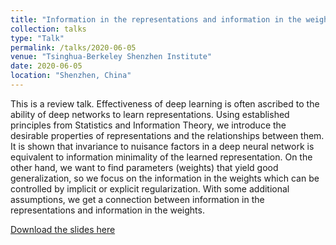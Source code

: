 ```yaml
---
title: "Information in the representations and information in the weights of deep learning"
collection: talks
type: "Talk"
permalink: /talks/2020-06-05
venue: "Tsinghua-Berkeley Shenzhen Institute"
date: 2020-06-05
location: "Shenzhen, China"
---
```



This is a review talk. Effectiveness of deep learning is often ascribed to the ability of deep networks
to learn representations. Using established principles from Statistics and
Information Theory, we introduce the desirable properties of representations
and the relationships between them. It is shown that invariance to nuisance
factors in a deep neural network is equivalent to information minimality of the
learned representation. On the other hand, we want to find parameters (weights)
that yield good generalization, so we focus on the information in the weights
which can be controlled by implicit or explicit regularization. With some
additional assumptions, we get a connection between information in the
representations and information in the weights.


[Download the slides here](http://ziyanzheng.github.io/files/Information.pdf)
